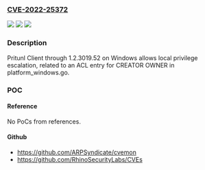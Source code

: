 ### [CVE-2022-25372](https://cve.mitre.org/cgi-bin/cvename.cgi?name=CVE-2022-25372)
![](https://img.shields.io/static/v1?label=Product&message=n%2Fa&color=blue)
![](https://img.shields.io/static/v1?label=Version&message=n%2Fa&color=blue)
![](https://img.shields.io/static/v1?label=Vulnerability&message=n%2Fa&color=brighgreen)

### Description

Pritunl Client through 1.2.3019.52 on Windows allows local privilege escalation, related to an ACL entry for CREATOR OWNER in platform_windows.go.

### POC

#### Reference
No PoCs from references.

#### Github
- https://github.com/ARPSyndicate/cvemon
- https://github.com/RhinoSecurityLabs/CVEs

